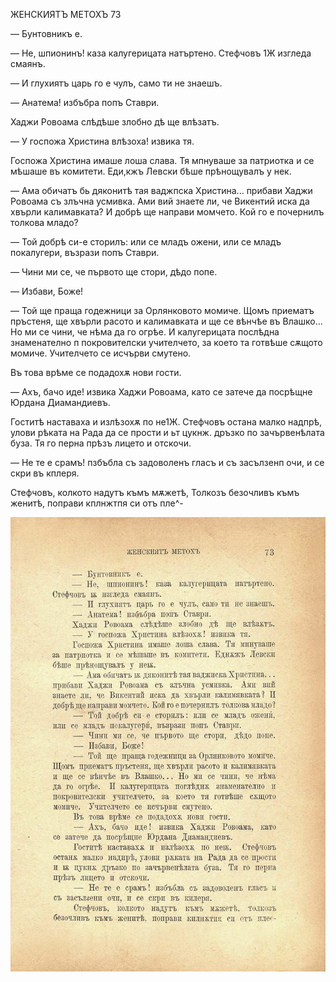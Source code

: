 ﻿ЖЕНСКИЯТЪ МЕТОХЪ	73

— Бунтовникъ е.

— Не, шпионинъ! каза калугерицата натъртено. Стефчовъ 1Ж изгледа смаянъ.

— И глухиятъ царь го е чулъ, само ти не знаешъ.

— Анатема! избъбра попъ Ставри.

Хаджи Ровоама слѣдѣше злобно дѣ ще влѣзатъ.

— У госпожа Христина влѣзоха! извика тя.

Госпожа Христина имаше лоша слава. Тя мпнуваше за патриотка и се мѣшаше въ комитети. Еди,кжъ Левски бѣше прѣнощувалъ у нек.

— Ама обичатъ бь дяконитѣ тая ваджпска Христина... прибави Хаджи Ровоама съ злъчна усмивка. Ами вий знаете ли, че Викентий иска да хвърли калимавката? И добрѣ ще направи момчето. Кой го е почернилъ толкова младо?

— Той добрѣ си-е сторилъ: или се младъ ожени, или се младъ покалугери, възрази попъ Ставри.

— Чини ми се, че първото ще стори, дѣдо попе.

— Избави, Боже!

— Той ще праща годежници за Орлянковото момиче. Щомъ приематъ пръстеня, ще хвърли расото и калимавката и ще се вѣнчѣе въ Влашко... Но ми се чини, че нѣма да го огрѣе. И калугерицата послѣдна знаменателно п покровителски учителчето, за което та готвѣше сѫщото момиче. Учителчето се исчърви смутено.

Въ това врѣме се подадохѫ нови гости.

— Ахъ, бачо иде! извика Хаджи Ровоама, като се затече да посрѣщне Юрдана Диамандиевъ.

Гоститѣ наставаха и излѣзохѫ по не1Ж. Стефчовъ остана малко надпрѣ, улови рѣката на Рада да се прости и ьт цукнж. дръзко по зачървенѣлата буза. Тя го перна прѣзъ лицето и отскочи.

— Не те е срамъ! пзбъбла съ задоволенъ гласъ и съ засълзенп очи, и се скри въ кплеря.

Стефчовъ, колкото надутъ къмъ мѫжетѣ, Толкозъ безочливъ къмъ женитѣ, поправи кплнжтпя си отъ пле^-

![original](images/086.jpg)


